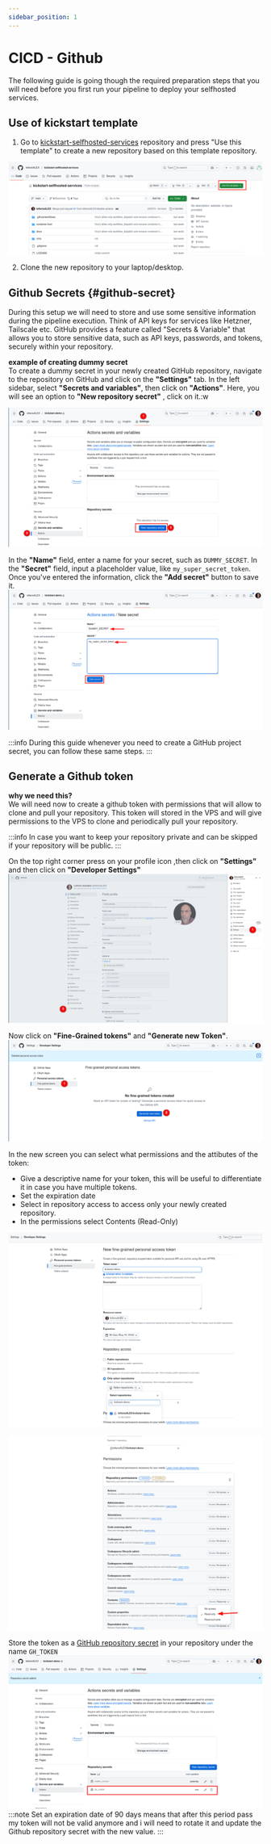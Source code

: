 ```yaml
---
sidebar_position: 1
---
```


# CICD - Github

The following guide is going though the required preparation steps that you will need before you first run your pipeline to deploy your selfhosted services. 

## Use of kickstart template

1. Go to [kickstart-selfhosted-services](https://github.com/lefterisALEX/kickstart-selfhosted-services) repository and press "Use this template" to create a new repository based on this template repository.  

![](../../static/img/use-template.png)

2. Clone the new repository to your laptop/desktop.  

## Github Secrets {#github-secret}
During this setup we will need to store and use some sensitive information during the pipeline execution. Think of API keys for services like Hetzner, Tailscale etc. GitHub provides a feature called "Secrets & Variable" that allows you to store sensitive data, such as API keys, passwords, and tokens, securely within your repository.

**example of creating dummy secret**  
To create a dummy secret in your newly created GitHub repository, navigate to the repository on GitHub and click on the **"Settings"** tab. In the left sidebar, select **"Secrets and variables"**,  then click on **"Actions"**. Here, you will see an option to **"New repository secret"** , click on it.:w


![](../../static/img/github-dummy-secret-1.png)

In the **"Name"** field, enter a name for your secret, such as `DUMMY_SECRET`. In the **"Secret"** field, input a placeholder value, like `my_super_secret_token`. Once you've entered the information, click the **"Add secret"** button to save it. 
![](../../static/img/github-dummy-secret-2.png)

:::info
    During this guide whenever you need to create a GitHub project secret, you can follow these same steps.
:::

## Generate a Github token
**why we need this?**  
We will need now to create a github token with permissions that will allow to clone and pull your repository. This token will stored in the VPS and will give permissions to the VPS to clone and periodically pull your repository. 

:::info
    In case you want to keep your repository private and can be skipped if your repository will be public.
:::

On the top right corner press on your profile icon ,then click on **"Settings"** and then click on **"Developer Settings"**
![](../../static/img/github-token-1.png)

Now click on **"Fine-Grained tokens"** and **"Generate new Token"**.
![](../../static/img/github-token-2.png)

In the new screen you can select what permissions and the attibutes of the token:
 - Give a descriptive name for your token, this will be useful to differentiate it in case you have multiple tokens.
 - Set the expiration date 
 - Select in repository access to access only your newly created repository.
 - In the permissions select Contents (Read-Only) 

![](../../static/img/github-token-5.png)

![](../../static/img/github-token-4.png)

Store the token as a [GitHub repository secret](#github-secret) in your repository under the name `GH_TOKEN`
![](../../static/img/github-token-created.png)
:::note
    Set an expiration date of 90 days means that after this period pass my token will not be valid anymore and i will need to rotate it and update the Github repository secret with the new value.
:::


